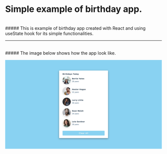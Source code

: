 # Simple example of birthday app.

</br>
##### This is example of birthday app created with React and using useState hook for its simple functionalities.

---

</br>
##### The image below shows how the app look like.

</br>

![image](./public/assets/birthday-app.jpg)
